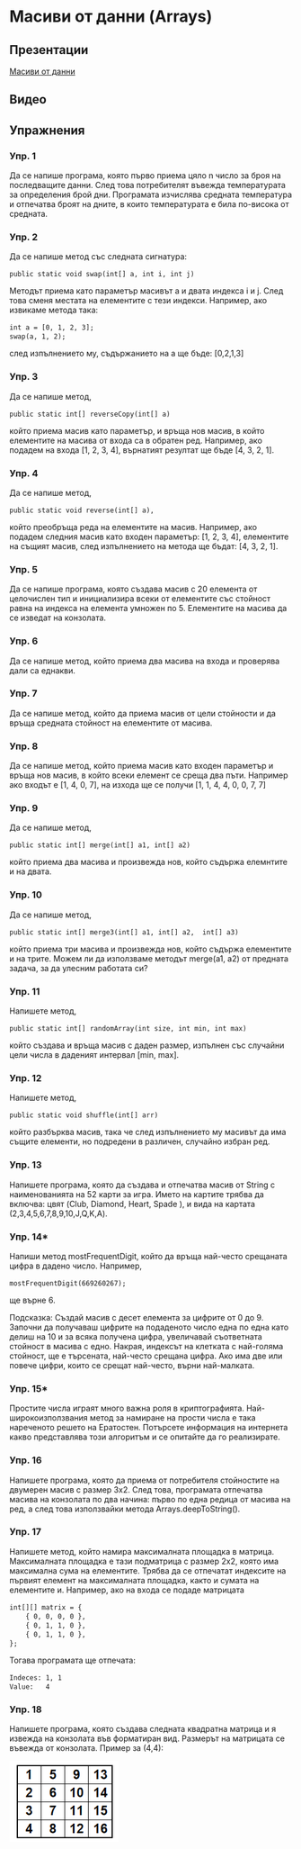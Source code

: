 # Масиви от данни (Arrays)

## Презентации
[Масиви от данни](https://docs.google.com/presentation/d/12qVn3-j-jkhg2LxahA9mZbjkzQAdGVjJY6qmFHmyucc/edit?usp=sharing)

## Видео

## Упражнения

### Упр. 1
Да се напише програма, която първо приема цяло n число за броя на последващите данни. След това потребителят въвежда температурата за определения брой дни. Програмата изчислява средната температура и отпечатва броят на дните, в които температурата е била по-висока от средната. 

### Упр. 2
Да се напише метод със следната сигнатура:
~~~
public static void swap(int[] a, int i, int j)
~~~ 
Методът приема като параметър масивът а и двата индекса i и j. След това сменя местата на елементите с тези индекси.
Например, ако извикаме метода така:
~~~
int a = [0, 1, 2, 3];
swap(a, 1, 2);
~~~
след изпълнението му, съдържанието на а ще бъде:
[0,2,1,3]

### Упр. 3
Да се напише метод,
~~~
public static int[] reverseCopy(int[] a)
~~~
 който приема масив като параметър, и връща нов масив, в който елементите на масива от входа са в обратен ред. Например, ако подадем на входа [1, 2, 3, 4], върнатият резултат ще бъде [4, 3, 2, 1].

### Упр. 4
Да се напише метод,
 ~~~
 public static void reverse(int[] a), 
~~~
който преобръща реда на елементите на масив. Например, ако подадем следния масив като входен параметър: [1, 2, 3, 4], елементите на същият масив, след изпълнението на метода ще бъдат: [4, 3, 2, 1].

### Упр. 5
Да се напише програма, която създава масив с 20 елемента от целочислен тип и инициализира всеки от елементите със стойност равна на индекса на елемента умножен по 5. Елементите на масива да се изведат на конзолата.

### Упр. 6
Да се напише метод, който приема два масива на входа и проверява дали са еднакви.

### Упр. 7
Да се напише метод, който да приема масив от цели стойности и да връща средната стойност на елементите от масива. 

### Упр. 8
Да се напише метод, който приема масив като входен параметър и връща нов масив, в който всеки елемент се среща два пъти. Например ако входът е [1, 4, 0, 7], на изхода ще се получи [1, 1, 4, 4, 0, 0, 7, 7]

### Упр. 9
Да се напише метод,
~~~
public static int[] merge(int[] a1, int[] a2)
~~~
който приема два масива и произвежда нов, който съдържа елемнтите и на двата.


### Упр. 10
Да се напише метод,
~~~
public static int[] merge3(int[] a1, int[] a2,  int[] a3)
~~~
който приема три масива и произвежда нов, който съдържа елементите и на трите. Можем ли да използваме методът merge(a1, a2) от предната задача, за да улесним работата си?

### Упр. 11
Напишете метод, 
~~~
public static int[] randomArray(int size, int min, int max)
~~~
който създава и връща масив с даден размер, изпълнен със случайни цели числа в даденият интервал [min, max].

### Упр. 12
Напишете метод, 
~~~
public static void shuffle(int[] arr)
~~~
който разбърква масив, така че след изпълнението му масивът да има същите елементи, но подредени в различен, случайно избран ред.

### Упр. 13
Напишете програма, която да създава и отпечатва масив от String с наименованията на 52 карти за игра. Името на картите трябва да включва: цвят (Club, Diamond, Heart, Spade ), и вида на картата (2,3,4,5,6,7,8,9,10,J,Q,K,A).

### Упр. 14*
Напиши метод mostFrequentDigit, който да връща най-често срещаната цифра в дадено число. Например,
~~~
mostFrequentDigit(669260267);
~~~
ще върне 6.

Подсказка: Създай масив с десет елемента за цифрите от 0 до 9. Започни да получаваш цифрите на подаденото число една по една като делиш на 10 и за всяка получена цифра, увеличавай съответната стойност в масива с едно. Накрая, индексът на клетката с най-голяма стойност, ще е търсената, най-често срещана цифра. Ако има две или повече цифри, които се срещат най-често, върни най-малката.

### Упр. 15*
Простите числа играят много важна роля в криптографията. Най-широкоизползвания метод за намиране на прости числа е така нареченото решето на Ератостен. Потърсете информация на интернета какво представлява този алгоритъм и се опитайте да го реализирате.

### Упр. 16
Напишете програма, която да приема от потребителя стойностите на двумерен масив с размер 3х2. След това, програмата отпечатва масива на конзолата по два начина: първо по една редица от масива на ред, а след това използвайки метода Arrays.deepToString().

### Упр. 17
Напишете метод, който намира максималната площадка в матрица. Максималната площадка е тази подматрица с размер 2х2, която има максимална сума на елементите. Трябва да се отпечатат индексите на първият елемент на максималната площадка, както и сумата на елементите и. Например, ако на входа се подаде матрицата
~~~
int[][] matrix = {
    { 0, 0, 0, 0 },
    { 0, 1, 1, 0 },
    { 0, 1, 1, 0 },
};
~~~
Тогава програмата ще отпечата:
~~~
Indeces: 1, 1
Value:   4
~~~

### Упр. 18
Напишете програма, която създава следната квадратна матрица и я извежда на конзолата във форматиран вид. Размерът на матрицата се въвежда от конзолата. Пример за (4,4):

![](matrix.PNG)